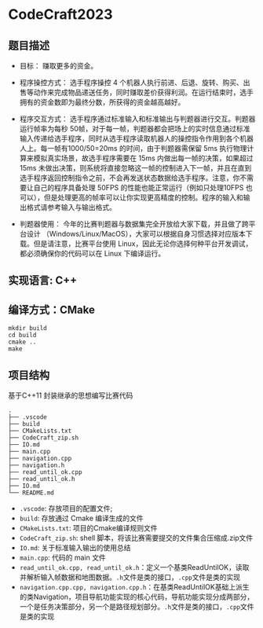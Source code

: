# CodeCraft2023

## 题目描述
- 目标：
赚取更多的资金。

- 程序操控方式：
选手程序操控 4 个机器人执行前进、后退、旋转、购买、出售等动作来完成物品递送任务，同时赚取差价获得利润。在运行结束时，选手拥有的资金数即为最终分数，所获得的资金越高越好。

- 程序交互方式：
选手程序通过标准输入和标准输出与判题器进行交互。判题器运行帧率为每秒 50帧，对于每一帧，判题器都会把场上的实时信息通过标准输入传递给选手程序，同时从选手程序读取机器人的操控指令作用到各个机器人上。每一帧有1000/50=20ms 的时间，由于判题器需保留 5ms 执行物理计算来模拟真实场景，故选手程序需要在 15ms 内做出每一帧的决策，如果超过 15ms 未做出决策，则系统将直接忽略这一帧的控制进入下一帧，并且在直到选手程序返回控制指令之前，不会再发送状态数据给选手程序。注意，你不需要让自己的程序具备处理 50FPS 的性能也能正常运行（例如只处理10FPS 也可以），但是处理更高的帧率可以让你实现更高精度的控制。程序的输入和输出格式请参考输入与输出格式。
- 判题器使用：
今年的比赛判题器与数据集完全开放给大家下载，并且做了跨平台设计
（Windows/Linux/MacOS），大家可以根据自身习惯选择对应版本下载。但是请注意，比赛平台使用 Linux，因此无论你选择何种平台开发调试，都必须确保你的代码可以在 Linux 下编译运行。

## 实现语言: C++

## 编译方式：CMake
```shell
mkdir build 
cd build
cmake ..
make
```

## 项目结构
基于C++11 封装继承的思想编写比赛代码

```shell
.
├── .vscode
├── build
├── CMakeLists.txt
├── CodeCraft_zip.sh
├── IO.md
├── main.cpp
├── navigation.cpp
├── navigation.h
├── read_until_ok.cpp
├── read_until_ok.h
├── IO.md
└── README.md
```

- `.vscode`: 存放项目的配置文件;
- `build`: 存放通过 Cmake 编译生成的文件
- `CMakeLists.txt`: 项目的Cmake编译规则文件
- ``CodeCraft_zip.sh``: shell 脚本，将该比赛需要提交的文件集合压缩成.zip文件
- `IO.md`: 关于标准输入输出的使用总结
- `main.cpp`: 代码的 main 文件
- `read_until_ok.cpp, read_until_ok.h`：定义一个基类ReadUntilOK，读取并解析输入帧数据和地图数据。``.h``文件是类的接口，``.cpp``文件是类的实现
- `navigation.cpp.cpp, navigation.cpp.h`：在基类ReadUntilOK基础上派生的类Navigation，项目导航功能实现的核心代码，导航功能实现分成两部分，一个是任务决策部分，另一个是路径规划部分。``.h``文件是类的接口，``.cpp``文件是类的实现